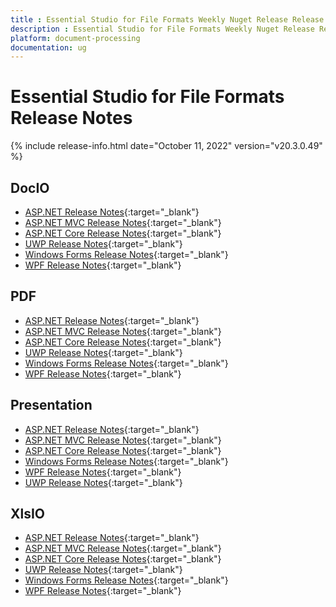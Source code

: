 ```yaml
---
title : Essential Studio for File Formats Weekly Nuget Release Release Notes  
description : Essential Studio for File Formats Weekly Nuget Release Release Notes  
platform: document-processing
documentation: ug
---
```


# Essential Studio for File Formats  Release Notes  

{% include release-info.html date="October 11, 2022" version="v20.3.0.49" %} 

## DocIO

* [ASP.NET Release Notes](/aspnet/release-notes/v20.3.0.49#docio){:target="_blank"}
* [ASP.NET MVC Release Notes](/aspnetmvc/release-notes/v20.3.0.49#docio){:target="_blank"}
* [ASP.NET Core Release Notes](/aspnet-core/release-notes/v20.3.0.49#docio){:target="_blank"}
* [UWP Release Notes](/uwp/release-notes/v20.3.0.49#docio){:target="_blank"}
* [Windows Forms Release Notes](/windowsforms/release-notes/v20.3.0.49#docio){:target="_blank"}
* [WPF Release Notes](/wpf/release-notes/v20.3.0.49#docio){:target="_blank"}


## PDF

* [ASP.NET Release Notes](/aspnet/release-notes/v20.3.0.49#pdf){:target="_blank"}
* [ASP.NET MVC Release Notes](/aspnetmvc/release-notes/v20.3.0.49#pdf){:target="_blank"}
* [ASP.NET Core Release Notes](/aspnet-core/release-notes/v20.3.0.49#pdf){:target="_blank"}
* [UWP Release Notes](/uwp/release-notes/v20.3.0.49#pdf){:target="_blank"}
* [Windows Forms Release Notes](/windowsforms/release-notes/v20.3.0.49#pdf){:target="_blank"}
* [WPF Release Notes](/wpf/release-notes/v20.3.0.49#pdf){:target="_blank"}


## Presentation

* [ASP.NET Release Notes](/aspnet/release-notes/v20.3.0.49#presentation){:target="_blank"}
* [ASP.NET MVC Release Notes](/aspnetmvc/release-notes/v20.3.0.49#presentation){:target="_blank"}
* [ASP.NET Core Release Notes](/aspnet-core/release-notes/v20.3.0.49#presentation){:target="_blank"}
* [Windows Forms Release Notes](/windowsforms/release-notes/v20.3.0.49#presentation){:target="_blank"}
* [WPF Release Notes](/wpf/release-notes/v20.3.0.49#presentation){:target="_blank"}
* [UWP Release Notes](/uwp/release-notes/v20.3.0.49#presentation){:target="_blank"}


## XlsIO

* [ASP.NET Release Notes](/aspnet/release-notes/v20.3.0.49#xlsio){:target="_blank"}
* [ASP.NET MVC Release Notes](/aspnetmvc/release-notes/v20.3.0.49#xlsio){:target="_blank"}
* [ASP.NET Core Release Notes](/aspnet-core/release-notes/v20.3.0.49#xlsio){:target="_blank"}
* [UWP Release Notes](/uwp/release-notes/v20.3.0.49#xlsio){:target="_blank"}
* [Windows Forms Release Notes](/windowsforms/release-notes/v20.3.0.49#xlsio){:target="_blank"}
* [WPF Release Notes](/wpf/release-notes/v20.3.0.49#xlsio){:target="_blank"}